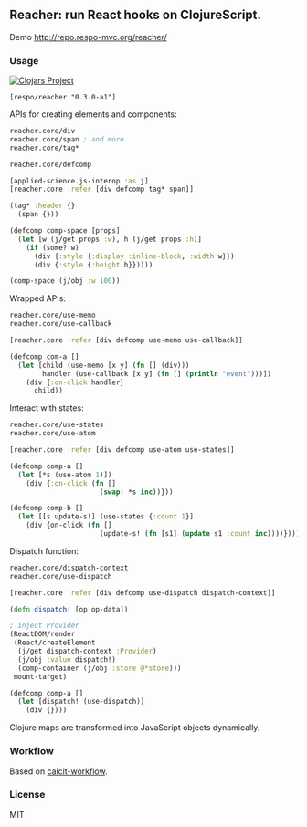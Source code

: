 
Reacher: run React hooks on ClojureScript.
----

Demo http://repo.respo-mvc.org/reacher/

### Usage

[![Clojars Project](https://img.shields.io/clojars/v/respo/reacher.svg)](https://clojars.org/respo/reacher)

```edn
[respo/reacher "0.3.0-a1"]
```

APIs for creating elements and components:

```clojure
reacher.core/div
reacher.core/span ; and more
reacher.core/tag*

reacher.core/defcomp
```

```clojure
[applied-science.js-interop :as j]
[reacher.core :refer [div defcomp tag* span]]

(tag* :header {}
  (span {}))

(defcomp comp-space [props]
  (let [w (j/get props :w), h (j/get props :h)]
    (if (some? w)
      (div {:style {:display :inline-block, :width w}})
      (div {:style {:height h}}))))

(comp-space (j/obj :w 100))
```

Wrapped APIs:

```clojure
reacher.core/use-memo
reacher.core/use-callback
```

```clojure
[reacher.core :refer [div defcomp use-memo use-callback]]

(defcomp com-a []
  (let [child (use-memo [x y] (fn [] (div)))
        handler (use-callback [x y] (fn [] (println "event")))])
    (div {:on-click handler}
      child))
```

Interact with states:

```clojure
reacher.core/use-states
reacher.core/use-atom
```

```clojure
[reacher.core :refer [div defcomp use-atom use-states]]

(defcomp comp-a []
  (let [*s (use-atom 1)])
    (div {:on-click (fn []
                      (swap! *s inc))}))

(defcomp comp-b []
  (let [[s update-s!] (use-states {:count 1}]
    (div {on-click (fn []
                      (update-s! (fn [s1] (update s1 :count inc))))})))
```

Dispatch function:

```clojure
reacher.core/dispatch-context
reacher.core/use-dispatch
```

```clojure
[reacher.core :refer [div defcomp use-dispatch dispatch-context]]

(defn dispatch! [op op-data])

; inject Provider
(ReactDOM/render
 (React/createElement
  (j/get dispatch-context :Provider)
  (j/obj :value dispatch!)
  (comp-container (j/obj :store @*store)))
 mount-target)

(defcomp comp-a []
  (let [dispatch! (use-dispatch)]
    (div {})))
```

Clojure maps are transformed into JavaScript objects dynamically.

### Workflow

Based on [calcit-workflow](https://github.com/mvc-works/calcit-workflow).

### License

MIT
